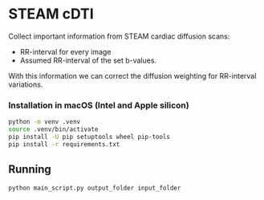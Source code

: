 # STEAM cDTI

Collect important information from STEAM cardiac diffusion scans:
- RR-interval for every image
- Assumed RR-interval of the set b-values.

With this information we can correct the diffusion weighting for RR-interval variations.

### Installation in macOS (Intel and Apple silicon)

```bash
python -m venv .venv
source .venv/bin/activate
pip install -U pip setuptools wheel pip-tools
pip install -r requirements.txt
```

## Running

```bash
python main_script.py output_folder input_folder
```
